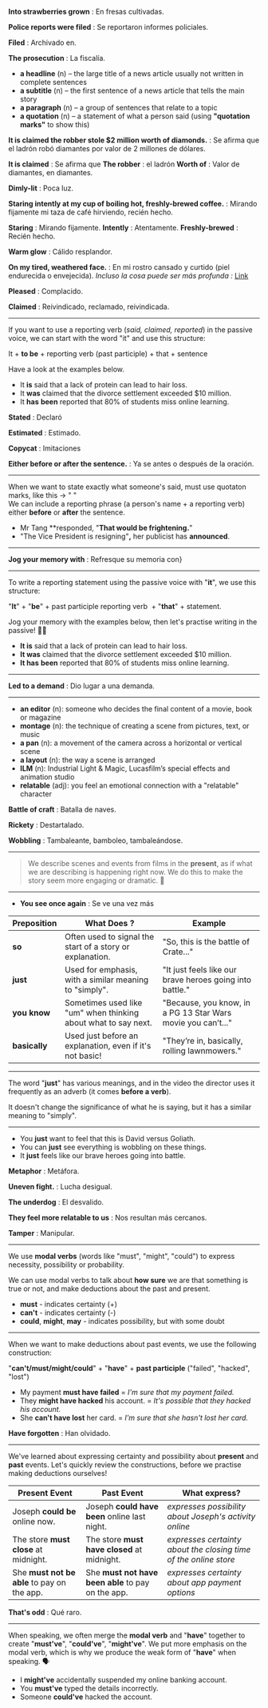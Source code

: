 
**Into strawberries grown** : En fresas cultivadas.

**Police reports were filed** : Se reportaron informes policiales.

**Filed** : Archivado en.

**The prosecution** : La fiscalía.

- **a headline** (n) – the large title of a news article usually not written in complete sentences
- **a subtitle** (n) – the first sentence of a news article that tells the main story
- **a paragraph** (n) – a group of sentences that relate to a topic
- **a quotation** (n) – a statement of what a person said (using **"**quotation marks**"** to show this)


**It is claimed the robber stole $2 million worth of diamonds.** : Se afirma que el ladrón robó diamantes por valor de 2 millones de dólares.

**It is claimed** : Se afirma que **The robber** : el ladrón **Worth of** : Valor de diamantes, en diamantes.

**Dimly-lit** : Poca luz.

**Staring intently at my cup of boiling hot, freshly-brewed coffee.** : Mirando fijamente mi taza de café hirviendo, recién hecho.

**Staring** : Mirando fijamente. **Intently** : Atentamente. **Freshly-brewed** : Recién hecho.

**Warm glow** : Cálido resplandor.

**On my tired, weathered face.** : En mi rostro cansado y curtido (piel endurecida o envejecida).
*Incluso la cosa puede ser más profunda :* [Link](https://chat.openai.com/share/812dd4f8-633e-4b7b-a34c-581f79076775)

**Pleased** : Complacido.

**Claimed** : Reivindicado, reclamado, reivindicada.

---

If you want to use a reporting verb (_said, claimed, reported_) in the passive voice, we can start with the word "it" and use this structure:  
  
It + **to be** + reporting verb (past participle) + that + sentence  
  
Have a look at the examples below.

- It **is** said that a lack of protein can lead to hair loss.
- It **was** claimed that the divorce settlement exceeded $10 million.
- It **has** **been** reported that 80% of students miss online learning.

**Stated** : Declaró

**Estimated** : Estimado.

**Copycat** : Imitaciones

**Either before or after the sentence.** : Ya se antes o después de la oración.

---
When we want to state exactly what someone's said, must use quotaton marks, like this → " "  
We can include a reporting phrase (a person's name + a reporting verb) either **before** or **after** the sentence.

-  Mr Tang **responded, "**That would be frightening.**"
- "The Vice President is resigning"**,** her publicist has **announced**.
---

**Jog your memory with** : Refresque su memoria con}

---
To write a reporting statement using the passive voice with "**it**", we use this structure:  
  
"**It**" + "**be**" + past participle reporting verb  + "**that**" + statement.  
  
Jog your memory with the examples below, then let's practise writing in the passive! ✍🏼

- **It is** said that a lack of protein can lead to hair loss.
- **It was** claimed that the divorce settlement exceeded $10 million.
- **It has** **been** reported that 80% of students miss online learning.

---

**Led to a demand** : Dio lugar a una demanda.

---


- **an editor** (n): someone who decides the final content of a movie, book or magazine
- **montage** (n): the technique of creating a scene from pictures, text, or music
- **a pan** (n): a movement of the camera across a horizontal or vertical scene
- **a layout** (n): the way a scene is arranged
- **ILM** (n): Industrial Light & Magic, Lucasfilm’s special effects and animation studio
- **relatable** (adj): you feel an emotional connection with a "relatable" character

**Battle of craft** : Batalla de naves.

**Rickety** : Destartalado.

**Wobbling** : Tambaleante, bamboleo, tambaleándose.

---
> We describe scenes and events from films in the **present**, as if what we are describing is happening right now. We do this to make the story seem more engaging or dramatic. 🚀

---


- **You see once again** : Se ve una vez más

| Preposition  | What Does ?  |  Example |
|---|---|---|
|**so**|Often used to signal the start of a story or explanation.|"So, this is the battle of Crate..."|
|**just**|Used for emphasis, with a similar meaning to "simply".|"It just feels like our brave heroes going into battle."|
|**you know**|Sometimes used like "um" when thinking about what to say next.|"Because, you know, in a PG 13 Star Wars movie you can’t..."|
|**basically**|Used just before an explanation, even if it's not basic!|"They’re in, basically, rolling lawnmowers."|

---
The word "**just**" has various meanings, and in the video the director uses it frequently as an adverb (it comes **before a verb**).  
  
It doesn't change the significance of what he is saying, but it has a similar meaning to "simply".

---

- You **just** want to feel that this is David versus Goliath.
- You can **just** see everything is wobbling on these things.
- It **just** feels like our brave heroes going into battle.

**Metaphor** : Metáfora.

**Uneven fight.** : Lucha desigual.

**The underdog** : El desvalido.

**They feel more relatable to us** : Nos resultan más cercanos.

**Tamper** : Manipular.

---

We use **modal verbs** (words like "must", "might", "could") to express necessity, possibility or probability.  
  
We can use modal verbs to talk about **how sure** we are that something is true or not, and make deductions about the past and present.

- **must** - indicates certainty (+)
- **can't** - indicates certainty (-)
- **could**, **might**, **may** - indicates possibility, but with some doubt


---

When we want to make deductions about past events, we use the following construction:

"**can't/must/might/could**" + "**have**" + **past participle** ("failed", "hacked", "lost")

- My payment **must have failed** = _I'm sure that my payment failed._
- They **might have hacked** his account. = _It's possible that they hacked his account._
- She **can't have lost** her card. = _I'm sure that she hasn't lost her card._

**Have forgotten** : Han olvidado.

---
We've learned about expressing certainty and possibility about **present** and **past** events. Let's quickly review the constructions, before we practise making deductions ourselves!

| Present Event  | Past Event |  What express? |
|---|---|---|
|Joseph **could be** online now.|Joseph **could have been** online last night.|_expresses possibility about Joseph's activity online_|
|The store **must close** at midnight.|The store **must have closed** at midnight.|_expresses certainty about the closing time of the online store_|
|She **must not be able** to pay on the app.|She **must not have been able** to pay on the app.|_expresses certainty about app payment options_|

**That's odd** : Qué raro.

---
When speaking, we often merge the **modal verb** and "**have**" together to create "**must've**", "**could've**", "**might've**". We put more emphasis on the modal verb, which is why we produce the weak form of "**have**" when speaking. 🗣️

- I **might've** accidentally suspended my online banking account.
- You **must've** typed the details incorrectly.
- Someone **could've** hacked the account.